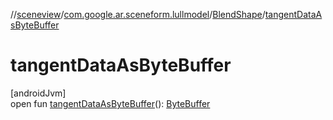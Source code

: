 //[sceneview](../../../index.md)/[com.google.ar.sceneform.lullmodel](../index.md)/[BlendShape](index.md)/[tangentDataAsByteBuffer](tangent-data-as-byte-buffer.md)

# tangentDataAsByteBuffer

[androidJvm]\
open fun [tangentDataAsByteBuffer](tangent-data-as-byte-buffer.md)(): [ByteBuffer](https://developer.android.com/reference/kotlin/java/nio/ByteBuffer.html)
